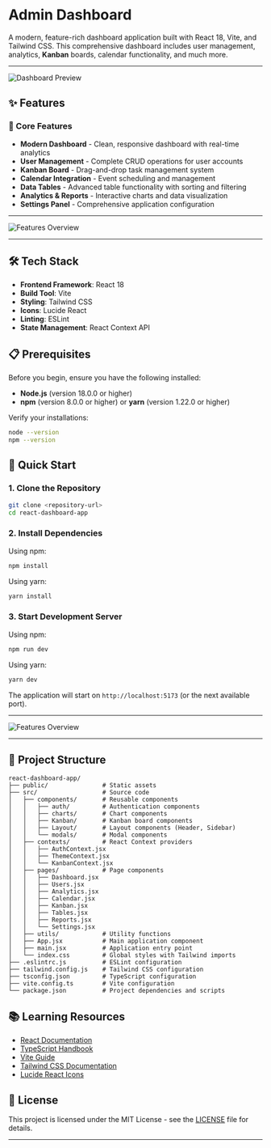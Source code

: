 # Admin Dashboard

A modern, feature-rich dashboard application built with React 18, Vite, and Tailwind CSS. This comprehensive dashboard includes user management, analytics, **Kanban** boards, calendar functionality, and much more.

---

![Dashboard Preview](https://github.com/user-attachments/assets/d1c3a085-41de-4be7-b4c2-b5e4236bc9eb)

## ✨ Features

### 🎯 Core Features

- **Modern Dashboard** - Clean, responsive dashboard with real-time analytics
- **User Management** - Complete CRUD operations for user accounts
- **Kanban Board** - Drag-and-drop task management system
- **Calendar Integration** - Event scheduling and management
- **Data Tables** - Advanced table functionality with sorting and filtering
- **Analytics & Reports** - Interactive charts and data visualization
- **Settings Panel** - Comprehensive application configuration

---

![Features Overview](https://github.com/user-attachments/assets/48825ba4-b4c9-4d2c-a082-b0ba0146a297)

---

## 🛠️ Tech Stack

- **Frontend Framework**: React 18
- **Build Tool**: Vite
- **Styling**: Tailwind CSS
- **Icons**: Lucide React
- **Linting**: ESLint
- **State Management**: React Context API

## 📋 Prerequisites

Before you begin, ensure you have the following installed:

- **Node.js** (version 18.0.0 or higher)
- **npm** (version 8.0.0 or higher) or **yarn** (version 1.22.0 or higher)

Verify your installations:

```bash
node --version
npm --version
```

## 🚀 Quick Start

### 1. Clone the Repository

```bash
git clone <repository-url>
cd react-dashboard-app
```

### 2. Install Dependencies

Using npm:

```bash
npm install
```

Using yarn:

```bash
yarn install
```

### 3. Start Development Server

Using npm:

```bash
npm run dev
```

Using yarn:

```bash
yarn dev
```

The application will start on `http://localhost:5173` (or the next available port).

---

![Features Overview](https://github.com/user-attachments/assets/818ca102-ae40-4e26-bce6-04bf46036085)

---

## 📁 Project Structure

```
react-dashboard-app/
├── public/               # Static assets
├── src/                  # Source code
│   ├── components/       # Reusable components
│   │   ├── auth/         # Authentication components
│   │   ├── charts/       # Chart components
│   │   ├── Kanban/       # Kanban board components
│   │   ├── Layout/       # Layout components (Header, Sidebar)
│   │   └── modals/       # Modal components
│   ├── contexts/         # React Context providers
│   │   ├── AuthContext.jsx
│   │   ├── ThemeContext.jsx
│   │   └── KanbanContext.jsx
│   ├── pages/            # Page components
│   │   ├── Dashboard.jsx
│   │   ├── Users.jsx
│   │   ├── Analytics.jsx
│   │   ├── Calendar.jsx
│   │   ├── Kanban.jsx
│   │   ├── Tables.jsx
│   │   ├── Reports.jsx
│   │   └── Settings.jsx
│   ├── utils/            # Utility functions
│   ├── App.jsx           # Main application component
│   ├── main.jsx          # Application entry point
│   └── index.css         # Global styles with Tailwind imports
├── .eslintrc.js          # ESLint configuration
├── tailwind.config.js    # Tailwind CSS configuration
├── tsconfig.json         # TypeScript configuration
├── vite.config.ts        # Vite configuration
└── package.json          # Project dependencies and scripts
```

## 📚 Learning Resources

- [React Documentation](https://react.dev/)
- [TypeScript Handbook](https://www.typescriptlang.org/docs/)
- [Vite Guide](https://vitejs.dev/guide/)
- [Tailwind CSS Documentation](https://tailwindcss.com/docs)
- [Lucide React Icons](https://lucide.dev/)

## 📄 License

This project is licensed under the MIT License - see the [LICENSE](LICENSE) file for details.

---

